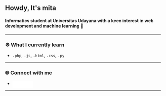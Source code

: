 ## Howdy, It's mita

#### Informatics student at Universitas Udayana with a keen interest in web development and machine learning 🌟

---

### ⚙️ What I currently learn
- `.php`, `.js`, `.html`, `.css`, `.py`

---

### 🌐 Connect with me
- <a href="https://www.linkedin.com/in/shelomitaputrindaculio/" target="_blank"><img align="left" alt="Shelomita | LinkedIn" width="22px" src="https://github.com/Aakarsh-B/trying-repos/blob/master/linkedin.svg" /></a>
<a href="https://github.com/shelomitaa20" target="_blank"><img align="left" alt="Shelomita | GitHub" width="22px" src="https://github.com/Aakarsh-B/trying-repos/blob/master/github.svg" /></a>
<a href="https://www.instagram.com/shelomitaculio?igsh=dHNrMXFhYnl1eG5y" target="_blank"><img align="left" alt="Shelomita | Instagram" width="22px" src="https://github.com/Aakarsh-B/trying-repos/blob/master/insta.svg" /></a>

---
